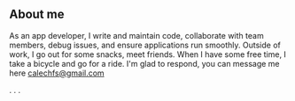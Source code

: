 
<!--
**caleabc/caleabc** is a ✨ _special_ ✨ repository because its `README.md` (this file) appears on your GitHub profile.

Here are some ideas to get you started:

- 🔭 I’m currently working on ...
- 🌱 I’m currently learning ...
- 👯 I’m looking to collaborate on ...
- 🤔 I’m looking for help with ...
- 💬 Ask me about ...
- 📫 How to reach me: ...
- 😄 Pronouns: ...
- ⚡ Fun fact: ...
-->

## About me
As an app developer, I write and maintain code, collaborate with team members, debug issues, and ensure applications run smoothly. Outside of work, I go out for some snacks, meet friends. When I have some free time, I take a bicycle and go for a ride. I'm glad to respond, you can message me here calechfs@gmail.com

.
.
.
